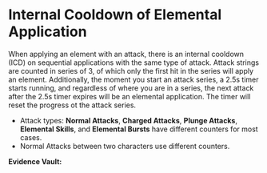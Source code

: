 # Internal Cooldown of Elemental Application

When applying an element with an attack, there is an internal cooldown \(ICD\) on sequential applications with the same type of attack. Attack strings are counted in series of 3, of which only the first hit in the series will apply an element. Additionally, the moment you start an attack series, a 2.5s timer starts running, and regardless of where you are in a series, the next attack after the 2.5s timer expires will be an elemental application. The timer will reset the progress ot the attack series.

* Attack types: **Normal Attacks**, **Charged Attacks**, **Plunge Attacks**, **Elemental Skills**, and **Elemental Bursts** have different counters for most cases.
* Normal Attacks between two characters use different counters.

**Evidence Vault:**

